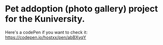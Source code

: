 # Pet addoption (photo gallery) project for the Kuniversity.

Here's a codePen if you want to check it: https://codepen.io/hostxx/pen/abBXyqY
